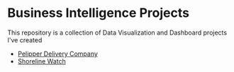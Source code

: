 # Business Intelligence Projects
This repository is a collection of Data Visualization and Dashboard projects I've created
* [Pelipper Delivery Company](https://github.com/CentsOfFate/SQL-and-Python-with-Pokemon)
* [Shoreline Watch](https://github.com/CentsOfFate/Shoreline-Watch/blob/master/README.md)
